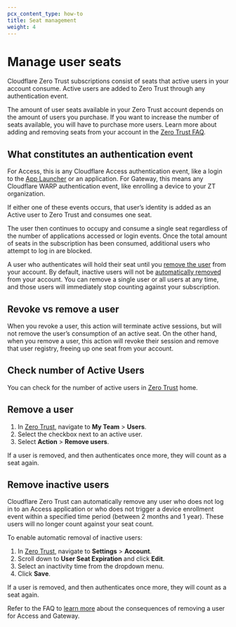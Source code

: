```yaml
---
pcx_content_type: how-to
title: Seat management
weight: 4
---
```


# Manage user seats

Cloudflare Zero Trust subscriptions consist of seats that active users in your account consume. Active users are added to Zero Trust through any authentication event.

The amount of user seats available in your Zero Trust account depends on the amount of users you purchase. If you want to increase the number of seats available, you will have to purchase more users. Learn more about adding and removing seats from your account in the [Zero Trust FAQ](/cloudflare-one/faq/teams-getting-started-faq/#how-do-i-change-my-subscription-plan).

## What constitutes an authentication event

For Access, this is any Cloudflare Access authentication event, like a login to the [App Launcher](/cloudflare-one/applications/app-launcher/) or an application. For Gateway, this means any Cloudflare WARP authentication event, like enrolling a device to your ZT organization.

If either one of these events occurs, that user’s identity is added as an Active user to Zero Trust and consumes one seat.

The user then continues to occupy and consume a single seat regardless of the number of applications accessed or login events. Once the total amount of seats in the subscription has been consumed, additional users who attempt to log in are blocked.

A user who authenticates will hold their seat until you [remove the user](#remove-a-user) from your account. By default, inactive users will not be [automatically removed](#remove-inactive-users) from your account. You can remove a single user or all users at any time, and those users will immediately stop counting against your subscription.

## Revoke vs remove a user

When you revoke a user, this action will terminate active sessions, but will not remove the user’s consumption of an active seat. On the other hand, when you remove a user, this action will revoke their session and remove that user registry, freeing up one seat from your account.

## Check number of Active Users

You can check for the number of active users in [Zero Trust](https://one.dash.cloudflare.com) home.

## Remove a user

1. In [Zero Trust](https://one.dash.cloudflare.com), navigate to **My Team** > **Users**.
2. Select the checkbox next to an active user.
3. Select **Action** > **Remove users**.

If a user is removed, and then authenticates once more, they will count as a seat again.

## Remove inactive users

Cloudflare Zero Trust can automatically remove any user who does not log in to an Access application or who does not trigger a device enrollment event within a specified time period (between 2 months and 1 year). These users will no longer count against your seat count.

To enable automatic removal of inactive users:

1. In [Zero Trust](https://one.dash.cloudflare.com), navigate to **Settings** > **Account**.
2. Scroll down to **User Seat Expiration** and click **Edit**.
3. Select an inactivity time from the dropdown menu.
4. Click **Save**.

If a user is removed, and then authenticates once more, they will count as a seat again.

Refer to the FAQ to [learn more](/cloudflare-one/faq/teams-getting-started-faq/#removing-users) about the consequences of removing a user for Access and Gateway.
